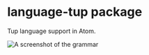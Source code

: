 # language-tup package

Tup language support in Atom.

![A screenshot of the grammar](https://i.imgur.com/OZC36RJ.png)

